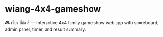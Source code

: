 # wiang-4x4-gameshow
🎮 เวียง สี่ต่อ สี่ — Interactive 4x4 family game show web app with scoreboard, admin panel, timer, and result summary.
